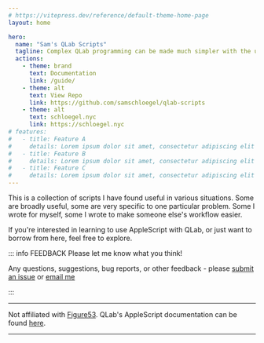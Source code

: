 ```yaml
---
# https://vitepress.dev/reference/default-theme-home-page
layout: home

hero:
  name: "Sam's QLab Scripts"
  tagline: Complex QLab programming can be made much simpler with the use of AppleScript automation.
  actions:
    - theme: brand
      text: Documentation
      link: /guide/
    - theme: alt
      text: View Repo
      link: https://github.com/samschloegel/qlab-scripts
    - theme: alt
      text: schloegel.nyc
      link: https://schloegel.nyc
# features:
#   - title: Feature A
#     details: Lorem ipsum dolor sit amet, consectetur adipiscing elit
#   - title: Feature B
#     details: Lorem ipsum dolor sit amet, consectetur adipiscing elit
#   - title: Feature C
#     details: Lorem ipsum dolor sit amet, consectetur adipiscing elit
---
```


This is a collection of scripts I have found useful in various situations. Some are broadly useful, some are very specific to one particular problem. Some I wrote for myself, some I wrote to make someone else's workflow easier.

If you're interested in learning to use AppleScript with QLab, or just want to borrow from here, feel free to explore.

::: info FEEDBACK
Please let me know what you think!

Any questions, suggestions, bug reports, or other feedback - please [submit an issue](https://github.com/samschloegel/qlab-scripts/issues) or [email me](mailto:hello@schloegel.nyc)

:::

---

Not affiliated with [Figure53](https://figure53.com/). QLab's AppleScript documentation can be found [here](https://qlab.app/docs/v5/scripting/applescript-dictionary-v5/).

---
